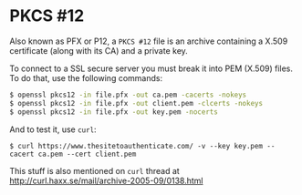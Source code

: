 # PKCS #12

Also known as PFX or P12, a `PKCS #12` file is an archive containing a X.509
certificate (along with its CA) and a private key.

To connect to a SSL secure server you must break it into PEM (X.509) files. To
do that, use the following commands:

```sh
$ openssl pkcs12 -in file.pfx -out ca.pem -cacerts -nokeys
$ openssl pkcs12 -in file.pfx -out client.pem -clcerts -nokeys
$ openssl pkcs12 -in file.pfx -out key.pem -nocerts
```

And to test it, use `curl`:
```
$ curl https://www.thesitetoauthenticate.com/ -v --key key.pem --cacert ca.pem --cert client.pem
```

This stuff is also mentioned on `curl` thread at http://curl.haxx.se/mail/archive-2005-09/0138.html
